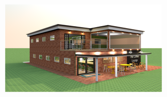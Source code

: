 ![Picture 1 (OUTSIDE)](https://raw.githubusercontent.com/The-Coffee-Lounge/The-Coffee-Lounge-3D-Model/master/outdoor-renders/TCL%20-%20Picture%201%20(OUTSIDE).png)